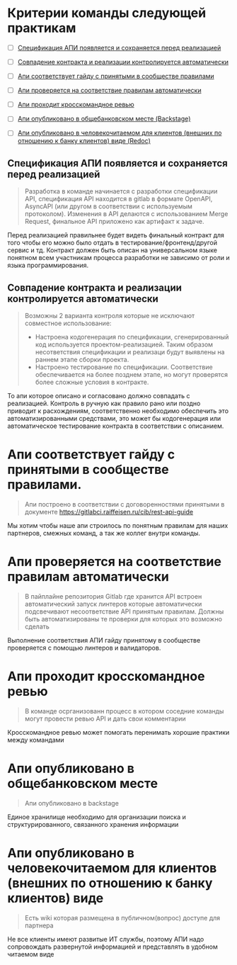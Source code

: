 # Критерии команды следующей практикам

- [ ] [Спецификация АПИ появляется и сохраняется перед реализацией](#спецификация-апи-появляется-и-сохраняется-перед-реализацией)
- [ ] [Совпадение контракта и реализации контролируется автоматически](#совпадение-контракта-и-реализации-контролируется-автоматически)
- [ ] [Апи соответствует гайду с принятыми в сообществе правилами](#апи-соответствует-гайду-с-принятыми-в-сообществе-правилами)
- [ ] [Апи проверяется на соответствие правилам автоматически](#апи-проверяется-на-соответствие-правилам-автоматически)
- [ ] [Апи проходит кросскомандное ревью](#апи-проходит-кросскомандное-ревью)
- [ ] [Апи опубликовано в общебанковском месте (Backstage)](#апи-опубликовано-в-общебанковском-месте)
- [ ] [Апи опубликовано в человекочитаемом для клиентов (внешних по отношению к банку клиентов) виде (Redoc)](#апи-опубликовано-в-человекочитаемом-для-клиентов-внешних-по-отношению-к-банку-клиентов-виде)


## Спецификация АПИ появляется и сохраняется перед реализацией
> Разработка в команде начинается с разработки спецификации API, спецификация API находится в gitlab в формате OpenAPI, AsyncAPI (или другом в соответствии с используемым протоколом).
Изменения в API делаются с использованием Merge Request, финальное API приложено как артифакт к задаче.

Перед реализацией правильнее будет видеть финальный контракт для того чтобы его можно было отдать в тестирование/фронтенд/другой сервис и тд. Контракт должен быть описан на универсальном языке понятном всем участникам процесса разработки не зависимо от роли и языка программирования.


## Совпадение контракта и реализации контролируется автоматически
> Возможны 2 варианта контроля которые не исключают совместное использование:
> - Настроена кодогенерация по спецификации, сгенерированный код используется проектом-реализацией. Таким образом несответствия спецификации и реализаци будут выявлены на раннем этапе сборки проекта.
> - Настроено тестирование по спецификации. Соответствие обеспечивается на более позднем этапе, но могут проверятся более сложные условия в контракте.

То апи которое описано и согласовано должно совпадать с реализацией. 
Контроль в ручную как правило рано или поздно приводит к расхождениям, соответственно необходимо обеспечить это автоматизированными средствами, это может бы кодогенерация или автоматическое тестирование контракта в соответствии с описанием.

# Апи соответствует гайду с принятыми в сообществе правилами.
> Апи построено в соответствии с договоренностями принятыми в документе https://gitlabci.raiffeisen.ru/cib/rest-api-guide

Мы хотим чтобы наше апи строилось по понятным правилам для наших партнеров, смежных команд, а так же коллег внутри команды.

# Апи проверяется на соответствие правилам автоматически
> В пайплайне репозитория Gitlab где хранится API встроен автоматический запуск линтеров которые автоматически подсвечивают несоответствие API принятым правилам. Должны быть автоматизированы те проверки для которых это возможно сделать

Выполнение соответствия АПИ гайду принятому в сообществе проверяется с помощью линтеров и валидаторов.

# Апи проходит кросскомандное ревью
> В команде осрганизованн процесс в котором соседние команды могут провести ревью API и дать свои комментарии

Кросскомандное ревью может помогать перенимать хорошие практики между командами

# Апи опубликовано в общебанковском месте
> Апи опубликовано в backstage

Единое хранилище необходимо для организации поиска и структурированного, связанного хранения информации

# Апи опубликовано в человекочитаемом для клиентов (внешних по отношению к банку клиентов) виде
> Есть wiki которая размещена в публичном(вопрос) доступе для партнера

Не все клиенты имеют развитые ИТ службы, поэтому АПИ надо сопровождать развернутой информацией и представлять в удобном читаемом виде
